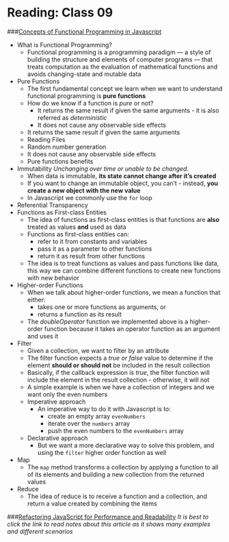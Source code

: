 # Reading: Class 09

###[Concepts of Functional Programming in Javascript](https://medium.com/the-renaissance-developer/concepts-of-functional-programming-in-javascript-6bc84220d2aa)
- What is Functional Programming?
  * Functional programming is a programming paradigm — a style of building the structure and elements of computer programs — that treats computation as the evaluation of mathematical functions and avoids changing-state and mutable data
- Pure Functions
  * The first fundamental concept we learn when we want to understand functional programming is **pure functions**
  * How do we know if a function is *pure* or not?
    * It returns the same result if given the same arguments - it is also referred as *deterministic*
    * It does not cause any observable side effects
  * It returns the same result if given the same arguments
  * Reading Files
  * Random number generation
  * It does not cause any observable side effects
  * Pure functions benefits
- Immutability
  *Unchanging over time or unable to be changed.*
  * When data is immutable, **its state cannot change after it’s created**
  * If you want to change an immutable object, you can’t - instead, **you create a new object with the new value**
  * In Javascript we commonly use the `for` loop
- Referential Transparency
- Functions as First-class Entities
  * The idea of functions as first-class entities is that functions are **also** treated as values **and** used as data
  * Functions as first-class entities can:
    * refer to it from constants and variables
    * pass it as a parameter to other functions
    * return it as result from other functions
  * The idea is to treat functions as values and pass functions like data, this way we can combine different functions to create new functions with new behavior
- Higher-order Functions
  * When we talk about higher-order functions, we mean a function that either:
    * takes one or more functions as arguments, or
    * returns a function as its result
  * The *doubleOperator* function we implemented above is a higher-order function because it takes an operator function as an argument and uses it
- Filter
  * Given a collection, we want to filter by an attribute
  * The filter function expects a *true or false* value to determine if the element **should or should not** be included in the result collection
  * Basically, if the callback expression is *true*, the filter function will include the element in the result collection - otherwise, it will not
  * A simple example is when we have a collection of integers and we want only the even numbers
  * Imperative approach
    * An imperative way to do it with Javascript is to:
      * create an empty array `evenNumbers`
      * iterate over the `numbers` array
      * push the even numbers to the `evenNumbers` array
  * Declarative approach
    * But we want a more declarative way to solve this problem, and using the `filter` higher order function as well
- Map
  * The `map` method transforms a collection by applying a function to all of its elements and building a new collection from the returned values
- Reduce
  * The idea of reduce is to receive a function and a collection, and return a value created by combining the items

###[Refactoring JavaScript for Performance and Readability](https://dev.to/healeycodes/refactoring-javascript-for-performance-and-readability-with-examples-1hec)
*It is best to click the link to read notes about this article as it shows many examples and different scenarios*